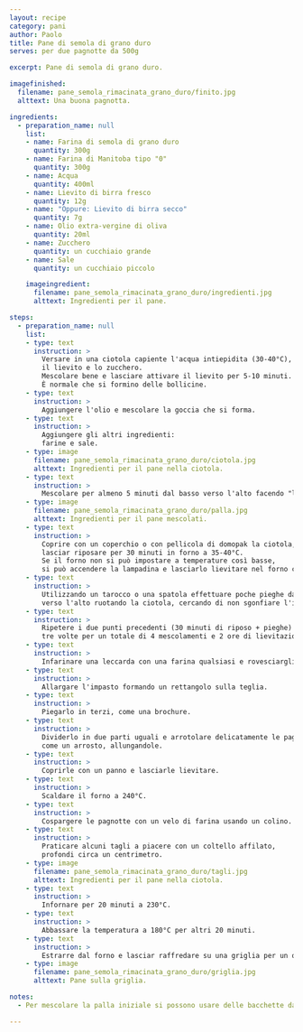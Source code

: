 ```yaml
---
layout: recipe
category: pani
author: Paolo
title: Pane di semola di grano duro
serves: per due pagnotte da 500g

excerpt: Pane di semola di grano duro.

imagefinished:
  filename: pane_semola_rimacinata_grano_duro/finito.jpg
  alttext: Una buona pagnotta.

ingredients:
  - preparation_name: null
    list:
    - name: Farina di semola di grano duro
      quantity: 300g
    - name: Farina di Manitoba tipo "0"
      quantity: 300g
    - name: Acqua
      quantity: 400ml
    - name: Lievito di birra fresco
      quantity: 12g
    - name: "Oppure: Lievito di birra secco"
      quantity: 7g
    - name: Olio extra-vergine di oliva
      quantity: 20ml
    - name: Zucchero
      quantity: un cucchiaio grande
    - name: Sale
      quantity: un cucchiaio piccolo

    imageingredient:
      filename: pane_semola_rimacinata_grano_duro/ingredienti.jpg
      alttext: Ingredienti per il pane.

steps:
  - preparation_name: null
    list:
    - type: text
      instruction: >
        Versare in una ciotola capiente l'acqua intiepidita (30-40°C),
        il lievito e lo zucchero.
        Mescolare bene e lasciare attivare il lievito per 5-10 minuti.
        È normale che si formino delle bollicine.
    - type: text
      instruction: >
        Aggiungere l'olio e mescolare la goccia che si forma.
    - type: text
      instruction: >
        Aggiungere gli altri ingredienti:
        farine e sale.
    - type: image
      filename: pane_semola_rimacinata_grano_duro/ciotola.jpg
      alttext: Ingredienti per il pane nella ciotola.
    - type: text
      instruction: >
        Mescolare per almeno 5 minuti dal basso verso l'alto facendo "le pieghe".
    - type: image
      filename: pane_semola_rimacinata_grano_duro/palla.jpg
      alttext: Ingredienti per il pane mescolati.
    - type: text
      instruction: >
        Coprire con un coperchio o con pellicola di domopak la ciotola,
        lasciar riposare per 30 minuti in forno a 35-40°C.
        Se il forno non si può impostare a temperature così basse,
        si può accendere la lampadina e lasciarlo lievitare nel forno chiuso.
    - type: text
      instruction: >
        Utilizzando un tarocco o una spatola effettuare poche pieghe dal basso
        verso l'alto ruotando la ciotola, cercando di non sgonfiare l'impasto.
    - type: text
      instruction: >
        Ripetere i due punti precedenti (30 minuti di riposo + pieghe) per altre
        tre volte per un totale di 4 mescolamenti e 2 ore di lievitazione.
    - type: text
      instruction: >
        Infarinare una leccarda con una farina qualsiasi e rovesciargli sopra l'impasto.
    - type: text
      instruction: >
        Allargare l'impasto formando un rettangolo sulla teglia.
    - type: text
      instruction: >
        Piegarlo in terzi, come una brochure.
    - type: text
      instruction: >
        Dividerlo in due parti uguali e arrotolare delicatamente le pagnotte
        come un arrosto, allungandole.
    - type: text
      instruction: >
        Coprirle con un panno e lasciarle lievitare.
    - type: text
      instruction: >
        Scaldare il forno a 240°C.
    - type: text
      instruction: >
        Cospargere le pagnotte con un velo di farina usando un colino.
    - type: text
      instruction: >
        Praticare alcuni tagli a piacere con un coltello affilato,
        profondi circa un centrimetro.
    - type: image
      filename: pane_semola_rimacinata_grano_duro/tagli.jpg
      alttext: Ingredienti per il pane nella ciotola.
    - type: text
      instruction: >
        Infornare per 20 minuti a 230°C.
    - type: text
      instruction: >
        Abbassare la temperatura a 180°C per altri 20 minuti.
    - type: text
      instruction: >
        Estrarre dal forno e lasciar raffredare su una griglia per un quarto d'ora.
    - type: image
      filename: pane_semola_rimacinata_grano_duro/griglia.jpg
      alttext: Pane sulla griglia.

notes:
  - Per mescolare la palla iniziale si possono usare delle bacchette da sushi.

---
```


